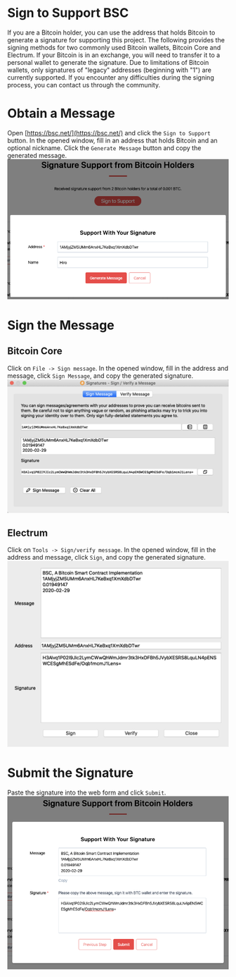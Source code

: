 # Sign to Support BSC

If you are a Bitcoin holder, you can use the address that holds Bitcoin to generate a signature for supporting this project. The following provides the signing methods for two commonly used Bitcoin wallets, Bitcoin Core and Electrum. If your Bitcoin is in an exchange, you will need to transfer it to a personal wallet to generate the signature. Due to limitations of Bitcoin wallets, only signatures of "legacy" addresses (beginning with "1") are currently supported. If you encounter any difficulties during the signing process, you can contact us through the community.

# Obtain a Message
Open [https://bsc.net/](https://bsc.net/) and click the `Sign to Support` button. In the opened window, fill in an address that holds Bitcoin and an optional nickname. Click the `Generate Message` button and copy the generated message.
![](msg.png)

# Sign the Message
## Bitcoin Core
Click on `File -> Sign message`. In the opened window, fill in the address and message, click `Sign Message`, and copy the generated signature.
![](signb.png)

## Electrum
Click on `Tools -> Sign/verify message`. In the opened window, fill in the address and message, click `Sign`, and copy the generated signature.
![](signe.png)

# Submit the Signature
Paste the signature into the web form and click `Submit`.
![](submit.png)



